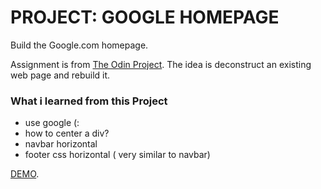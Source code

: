 
# PROJECT: GOOGLE HOMEPAGE

Build the Google.com homepage.



Assignment is from [The Odin Project](https://www.theodinproject.com).
The idea is deconstruct an existing web page and rebuild it.


### What i learned from this Project

- use google (: 
- how to center a div? 
- navbar horizontal
- footer css horizontal ( very similar to navbar)

[DEMO](https://codepen.io/amitcesar/full/MWmYREa).